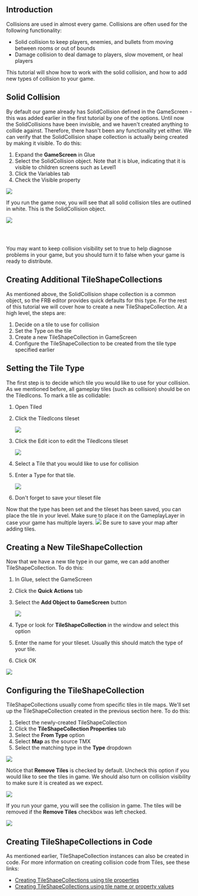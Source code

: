 ## Introduction

Collisions are used in almost every game. Collisions are often used for the following functionality:

-   Solid collision to keep players, enemies, and bullets from moving between rooms or out of bounds
-   Damage collision to deal damage to players, slow movement, or heal players

This tutorial will show how to work with the solid collision, and how to add new types of collision to your game.

## Solid Collision

By default our game already has SolidCollision defined in the GameScreen - this was added earlier in the first tutorial by one of the options. Until now the SolidCollisions have been invisible, and we haven't created anything to collide against. Therefore, there hasn't been any functionality yet either. We can verify that the SolidCollision shape collection is actually being created by making it visible. To do this:

1.  Expand the **GameScreen** in Glue
2.  Select the SolidCollision object. Note that it is blue, indicating that it is visible to children screens such as Level1
3.  Click the Variables tab
4.  Check the Visible property

![](/media/2021-02-img_6031536268380.png)

If you run the game now, you will see that all solid collision tiles are outlined in white. This is the SolidCollision object.

![](/media/2021-02-img_60315396e0918.png)

 

## 

You may want to keep collision visibility set to true to help diagnose problems in your game, but you should turn it to false when your game is ready to distribute.

### 

## Creating Additional TileShapeCollections

As mentioned above, the SolidCollision shape collection is a common object, so the FRB editor provides quick defaults for this type. For the rest of this tutorial we will cover how to create a new TileShapeCollection. At a high level, the steps are:

1.  Decide on a tile to use for collision
2.  Set the Type on the tile
3.  Create a new TileShapeCollection in GameScreen
4.  Configure the TileShapeCollection to be created from the tile type specified earlier

## Setting the Tile Type

The first step is to decide which tile you would like to use for your collision. As we mentioned before, all gameplay tiles (such as collision) should be on the TiledIcons. To mark a tile as collidable:

1.  Open Tiled

2.  Click the TiledIcons tileset

    ![](/media/2021-02-img_60315823db414.png)

3.  Click the Edit icon to edit the TiledIcons tileset

    ![](/media/2021-02-img_60315871cbd77.png)

4.  Select a Tile that you would like to use for collision

5.  Enter a Type for that tile.

    ![](/media/2021-02-img_603159b33ab60.png)

6.  Don't forget to save your tileset file

Now that the type has been set and the tileset has been saved, you can place the tile in your level. Make sure to place it on the GameplayLayer in case your game has multiple layers. [![](/media/2016-08-2021_February_20_112950.gif)](/media/2016-08-2021_February_20_112950.gif) Be sure to save your map after adding tiles.

## Creating a New TileShapeCollection

Now that we have a new tile type in our game, we can add another TileShapeCollection. To do this:

1.  In Glue, select the GameScreen

2.  Click the **Quick Actions** tab

3.  Select the **Add Object to GameScreen** button

    ![](/media/2021-02-img_60315b62ae54c.png)

4.  Type or look for **TileShapeCollection** in the window and select this option

5.  Enter the name for your tileset. Usually this should match the type of your tile.

6.  Click OK

![](/media/2021-02-img_60315d0613576.png)

## Configuring the TileShapeCollection

TileShapeCollections usually come from specific tiles in tile maps. We'll set up the TileShapeCollection created in the previous section here. To do this:

1.  Select the newly-created TileShapeCollection
2.  Click the **TileShapeCollection Properties** tab
3.  Select the **From Type** option
4.  Select **Map** as the source TMX
5.  Select the matching type in the **Type** dropdown

![](/media/2021-02-img_60315ebd96e51.png)

Notice that **Remove Tiles** is checked by default. Uncheck this option if you would like to see the tiles in game. We should also turn on collision visibility to make sure it is created as we expect.

![](/media/2021-02-img_60315de799ae0.png)

If you run your game, you will see the collision in game. The tiles will be removed if the **Remove Tiles** checkbox was left checked.

![](/media/2021-02-img_60315f7fc6166.png)

## Creating TileShapeCollections in Code

As mentioned earlier, TileShapeCollection instances can also be created in code. For more information on creating collision code from Tiles, see these links:

-   [Creating TileShapeCollections using tile properties](/documentation/tools/tiled-plugin/glue-gluevault-component-pages-tile-graphics-plugin-tileshapecollection/addcollisionfromtileswithproperty.md)
-   [Creating TileShapeCollections using tile name or property values](/documentation/tools/tiled-plugin/glue-gluevault-component-pages-tile-graphics-plugin-tileshapecollection/addcollisionfrom.md)
